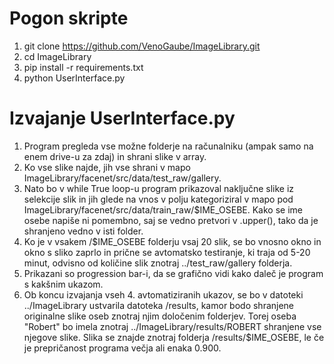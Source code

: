 # Pogon skripte  
  
1.  git clone https://github.com/VenoGaube/ImageLibrary.git  
2.  cd ImageLibrary  
3.  pip install -r requirements.txt  
4.  python UserInterface.py  
  
# Izvajanje UserInterface.py  
  
1. Program pregleda vse možne folderje na računalniku (ampak samo na enem drive-u za zdaj) in shrani slike v array.  
2. Ko vse slike najde, jih vse shrani v mapo ImageLibrary/facenet/src/data/test_raw/gallery.  
3. Nato bo v while True loop-u program prikazoval naključne slike iz selekcije slik in jih glede na vnos v polju kategoriziral v mapo pod 
ImageLibrary/facenet/src/data/train_raw/$IME_OSEBE. Kako se ime osebe napiše ni pomembno, saj se vedno pretvori v .upper(), tako da je shranjeno 
vedno v isti folder.  
4. Ko je v vsakem /$IME_OSEBE folderju vsaj 20 slik, se bo vnosno okno in okno s sliko zaprlo in prične se avtomatsko testiranje, ki traja od 5-20 minut, 
odvisno od količine slik znotraj ../test_raw/gallery folderja.  
5. Prikazani so progression bar-i, da se grafično vidi kako daleč je program s kakšnim ukazom.  
6. Ob koncu izvajanja vseh 4. avtomatiziranih ukazov, se bo v datoteki ../ImageLibrary ustvarila datoteka /results, kamor bodo shranjene originalne slike oseb 
znotraj njim določenim folderjev. Torej oseba "Robert" bo imela znotraj ../ImageLibrary/results/ROBERT shranjene vse njegove slike. Slika se znajde znotraj folderja
/results/$IME_OSEBE, le če je prepričanost programa večja ali enaka 0.900.  

